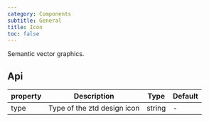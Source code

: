 ```yaml
---
category: Components
subtitle: General
title: Icon
toc: false
---
```


Semantic vector graphics.

## Api

| property | Description | Type | Default |
| --- | --- | --- | --- |
| type | Type of the ztd design icon | string | - |
